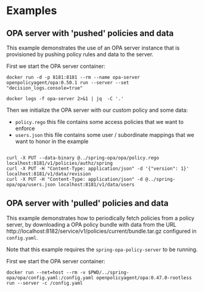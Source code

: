 # Examples

## OPA server with 'pushed' policies and data

This example demonstrates the use of an OPA server instance that is provisioned by pushing policy rules and
data to the server.

First we start the OPA server container:
```
docker run -d -p 8181:8181 --rm --name opa-server openpolicyagent/opa:0.50.1 run --server --set "decision_logs.console=true"

docker logs -f opa-server 2>&1 | jq  -C '.'
```

Then we initialize the OPA server with our custom policy and some data:
- `policy.rego` this file contains some access policies that we want to enforce
- `users.json` this file contains some user / subordinate mappings that we want to honor in the example
```

curl -X PUT --data-binary @../spring-opa/opa/policy.rego  localhost:8181/v1/policies/authz/spring
curl -X PUT -H "Content-Type: application/json" -d '{"version": 1}' localhost:8181/v1/data/revision
curl -X PUT -H "Content-Type: application/json" -d @../spring-opa/opa/users.json localhost:8181/v1/data/users
```

## OPA server with 'pulled' policies and data

This example demonstrates how to periodically fetch policies from a policy server, by downloading a OPA policy bundle
with data from the URL http://localhost:8182/service/v1/policies/current/bundle.tar.gz configured in `config.yaml`.

Note that this example requires the `spring-opa-policy-server` to be running.

First we start the OPA server container:
```
docker run --net=host --rm -v $PWD/../spring-opa/opa/config.yaml:/config.yaml openpolicyagent/opa:0.47.0-rootless run --server -c /config.yaml
```